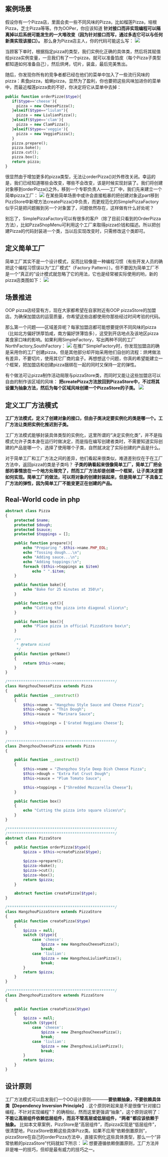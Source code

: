 ## 案例场景
假设你有一个Pizza店，里面会卖一些不同风味的Pizza，比如榴莲Pizza，培根Pizza，芝士Pizza等等。作为OOPer，你应该知道 **针对接口而非实现编程可以隔离掉以后系统可能发生的一大堆改变（因为针对接口而写，通过多态它可以与任何新类实现该接口）。** 那么身为Pizza店主人，你的代码可能这么写：
![](https://github.com/sdwang1/design-pattern/blob/master/blogimg/origin_pizza_store.png)

当顾客下单时，根据指定pizza的类型，我们实例化正确的具体类，然后将其赋值给pizza实例变量，一旦我们有了一个pizza，就可以准备馅皮（每个Pizza子类型都知道如何准备自己），然后烘烤，切片，装盒，最后完美售出。

随后，你发现你所有的竞争者都已经在他们的菜单中加入了一些流行风味的pizza：素食pizza，蛤蜊pizza，显然为了盈利，你也要把这些风味加进你的菜单中，而最近榴莲pizza卖的不好，你决定将它从菜单中去掉：
```php
public function orderPizze($type){
   if($type=='cheese'){
     pizza = new CheesePizza();
   }elseif($type=="liulan"){
     pizza = new LiulianPizza();
   }elseif($type=='clam'){
     pizza = new ClamPizza();
   }elseif($type=='veggie'){
     pizza = new VeggiePizza();
   }
   pizza.prepare();
   pizza.bake();
   pizza.cut();
   pizza.box();
   return pizza;
}
```
很显然由于增加更多的pizza类型，无法让orderPizza()对外修改关闭。幸运的是，我们已经知道哪些会改变，哪些不会改变，该是时候实现封装了。我们将创建对象移到orderPizza()之外，移到一个专职负责人——工厂中，我们先来建立一个简单pizza工厂：
![](https://github.com/sdwang1/design-pattern/blob/master/blogimg/simpleFactory_pizza_store.png)
在某些简单场景中或许会直接粗暴的把创建对象这part移到PizzStore中新增方法createPizza()中负责，而更规范化的SimplePizzaFactory似乎只是把问题搬到另一个对象罢了，问题依然存在，这样做有什么好处呢？

别忘了，SimplePizzaFactory可以有很多的客户（除了目前只看到的OrderPizza方法），比如PzzaShopMenu可利用这个工厂来取得pizza价钱和描述。所以把创建Pizza的代码封装进一个类，当以后实现改变时，只需修改这个类即可。
## 定义简单工厂
简单工厂其实不是一个设计模式，反而比较像是一种编程习惯（有些开发人员的确把这个编程习惯误以为“工厂模式”（Factory Pattern））。但不要因为简单工厂不是一个“真正的”设计模式就忽略了它的用法，它也是经常被实际使用的哟，新的pizza店类图如下：
![](https://github.com/sdwang1/design-pattern/blob/master/blogimg/simpleFactory_pizza_uml.png)
## 场景推进
OOP pizza店经营有方，现在大家都希望在自家附近有OOP pizzaStore的加盟店。为确保加盟店的运营质量，你希望这些店都使用你那些经过时间考验的代码。

那么第一个问题——区域差异呢？每家加盟店都可能想要提供不同风味的pizza（比如北方偏好饼厚馅咸，南方偏好饼薄馅多），这受到开店地点及该地区pizza美食家口味的影响。如果利用SimpleFactory，写出两种不同的工厂NorthFactory,SouthFactory：
![](https://github.com/sdwang1/design-pattern/blob/master/blogimg/simpleFactory2_pizza_uml.png)
在推广SimpleFactory时，你发现加盟店的确是采用你的工厂创建pizza，但是其他部分却开始采用他们自创的流程：烘烤做法有差异，不要切片，使用其它厂商的盒子。再想想这个问题，你真的希望能建立一个框架，把加盟店和创建pizza捆绑在一起的同时又保持一定的弹性。

有个做法可让pizza制作活动局限与pizzaStore类，而同时又能让这些加盟店可以自由的制作该区域的风味：
**把createPizza方法放回到PizzaStore中，不过将其设置为抽象方法，然后为每个区域风味创建一个PizzaStore的子类。**
![](https://github.com/sdwang1/design-pattern/blob/master/blogimg/Factory_method_pizza_uml.png)
## 定义工厂方法模式
**工厂方法模式，定义了创建对象的接口，但由子类决定要实例化的类是哪一个。工厂方法让类把实例化推迟到子类。**

工厂方法模式能够封装具体类型的实例化，这里所谓的“决定实例化类”，并不是指模式允许子类本身在运行时做决定，而是指在编写创建者类时，不需要知道实际创建的产品是哪一个，选择了使用哪个子类，自然就决定了实际创建的产品是什么。

对于简单工厂和工厂方法之间的差异，他们看起来很类似，难道差别仅在于在工厂方法中，返回pizza的类是子类吗？ **子类的确看起来很像简单工厂，简单工厂把全部的事情放在一个地方处理完了，然而工厂方法却是创建一个框架，让子类决定要如何实现。简单工厂的做法，可以将对象的创建封装起来，但是简单工厂不具备工厂方法的弹性，因为简单工厂不能变更正在创建的产品。**
## Real-World code in php
```php
abstract class Pizza
{
    protected $name;
    protected $dough;
    protected $sauce;
    protected $toppings = [];

    public function prepare(){
        echo "Preparing ".$this->name.PHP_EOL;
        echo "Tossing dough...\n";
        echo "Adding sauce...\n";
        echo "Adding toppings:\n";
        foreach ($this->toppings as $item)
            echo " ".$item;
    }

    public function bake(){
        echo "Bake for 25 minutes at 350\n";
    }

    public function cut(){
        echo "Cutting the pizza into diagonal slice\n";
    }

    public function box(){
        echo "Place pizza in official PizzaStore box\n";
    }

    /**
     * @return mixed
     */
    public function getName()
    {
        return $this->name;
    }
}

/************************************************/
class HangzhouCheesePizza extends Pizza
{
    public function __construct()
    {
        $this->name = "Hangzhou Style Sauce and Cheese Pizza";
        $this->dough = "Thin Dough";
        $this->sauce = "Marinara Sauce";

        $this->toppings = ['Grated Reggiano Cheese'];
    }
}

/************************************************/
class ZhengzhouCheesePizza extends Pizza
{

    public function __construct()
    {
        $this->name = "Zhengzhou Style Deep Dish Cheese Pizza";
        $this->dough = "Extra Fat Crust Dough";
        $this->sauce = "Plum Tomato Sauce";

        $this->toppings = ["Shredded Mozzarella Cheese"];
    }

    public function box()
    {
        echo "Cutting the pizza into square slices\n";
    }
}

/************************************************/
/************************************************/
abstract class PizzaStore
{
    public function orderPizza($type){
        $pizza = $this->createPizza($type);

        $pizza->prepare();
        $pizza->bake();
        $pizza->cut();
        $pizza->box();
        return $pizza;
    }

    abstract function createPizza($type);
}

/************************************************/
class HangzhouPizzaStore extends PizzaStore
{
    public function createPizza($type)
    {
        $pizza = null;
        switch ($type){
            case 'cheese':
                $pizza = new HangzhouCheesePizza();
                break;
            case 'liulian':
                $pizza = new HangzhouLiulianPizza();
                break;
        }
        return $pizza;
    }
}

/************************************************/
class ZhengzhouPizzaStore extends PizzaStore
{

    public function createPizza($type)
    {
        $pizza = null;
        switch ($type){
            case 'cheese':
                $pizza = new ZhengzhouCheesePizza();
                break;
            case 'liulian':
                $pizza = new ZhengzhouLiulianPizza();
                break;
        }
        return $pizza;
    }
}
```
## 设计原则
工厂方法模式可以启发我们一个OO设计原则————**要依赖抽象，不要依赖具体类【Dependency Inversion Principle】**.
这个原则听起来是不是很像“针对接口编程，不针对实现编程”？
的确相似，然而这里更强调“抽象”，这个原则说明了：**不能让高层组件依赖低层组件，而且不管高层或低层组件，“两者”都应该依赖于抽象。** 比如本文章案例，PizzStore是“高层组件”，而pizza实现是“低层组件”，很清楚地，PizzaStore依赖这些具体Pizz类。如果不应用“依赖倒置原则”，pizzaStore在自己的orderPizza方法中，直接实例化这些具体类型，那么一个“非常依赖的pizzaStore”代码就如下所示：
![](https://github.com/sdwang1/design-pattern/blob/master/design-pattern/blogimg/Dependency_pizza_store.png)
想要遵循依赖倒置原则，工厂方法并非是唯一的技巧，但却是最有威力的技巧之一。
